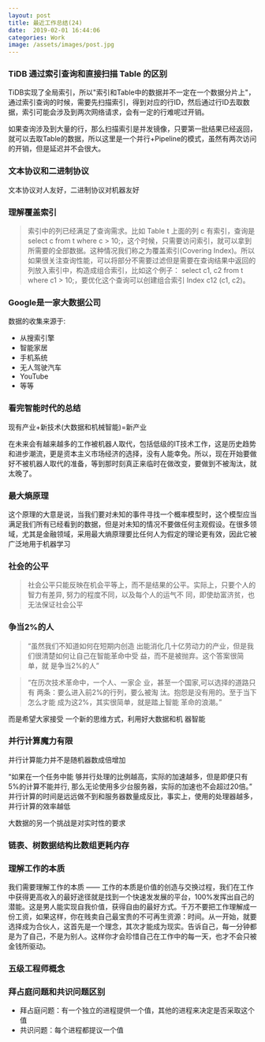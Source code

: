 ```yaml
---
layout: post
title: 最近工作总结(24)
date:  2019-02-01 16:44:06
categories: Work
image: /assets/images/post.jpg
---
```


### TiDB 通过索引查询和直接扫描 Table 的区别

TiDB实现了全局索引，所以"索引和Table中的数据并不一定在一个数据分片上"，通过索引查询的时候，需要先扫描索引，得到对应的行ID，然后通过行ID去取数据，索引可能会涉及到两次网络请求，会有一定的行难呢过开销。

如果查询涉及到大量的行，那么扫描索引是并发镜像，只要第一批结果已经返回，就可以去取Table的数据，所以这里是一个并行+Pipeline的模式，虽然有两次访问的开销，但是延迟并不会很大。

### 文本协议和二进制协议

文本协议对人友好，二进制协议对机器友好

### 理解覆盖索引

>索引中的列已经满足了查询需求。比如 Table t 上面的列 c 有索引，查询是 select c from t where c > 10;，这个时候，只需要访问索引，就可以拿到所需要的全部数据。这种情况我们称之为覆盖索引(Covering Index)。所以如果很关注查询性能，可以将部分不需要过滤但是需要在查询结果中返回的列放入索引中，构造成组合索引，比如这个例子： select c1, c2 from t where c1 > 10;，要优化这个查询可以创建组合索引 Index c12 (c1, c2)。

### Google是一家大数据公司

数据的收集来源于:

- 从搜索引擎
- 智能家居
- 手机系统
- 无人驾驶汽车
- YouTube
- 等等

### 看完智能时代的总结

现有产业+新技术(大数据和机械智能)=新产业

在未来会有越来越多的工作被机器人取代，包括低级的IT技术工作，这是历史趋势和进步潮流，更是资本主义市场经济的选择，没有人能幸免。所以，现在开始要做好不被机器人取代的准备，等到那时刻真正来临时在做改变，要做到不被淘汰，就太晚了。

### 最大熵原理

这个原理的大意是说，当我们要对未知的事件寻找一个概率模型时，这个模型应当满足我们所有已经看到的数据，但是对未知的情况不要做任何主观假设。在很多领域，尤其是金融领域，采用最大熵原理要比任何人为假定的理论更有效，因此它被广泛地用于机器学习

### 社会的公平

>社会公平只能反映在机会平等上，而不是结果的公平。实际上，只要个人的智力有差异, 努力的程度不同，以及每个人的运气不 同，即使劫富济贫，也无法保证社会公平

### 争当2%的人

>“虽然我们不知道如何在短期内创造 出能消化几十亿劳动力的产业，但是我 们很清楚如何让自己在智能革命中受 益，而不是被抛弃。这个答案很简单，就 是争当2%的人”

>“在历次技术革命中，一个人、一家企 业，甚至一个国家,可以选择的道路只有 两条：要么进入前2%的行列，要么被淘 汰。抱怨是没有用的。至于当下怎么才能 成为这2%，其实很简单，就是踏上智能 革命的浪潮。”

而是希望大家接受 一个新的思维方式，利用好大数据和机 器智能

### 并行计算魔力有限
并行计算能力并不是随机器数成倍增加

“如果在一个任务中能 够并行处理的比例越高，实际的加速越多，但是即便只有5%的计算不能并行, 那么无论使用多少台服务器，实际的加速也不会超过20倍。”
并行计算的时间是远远做不到和服务器数量成反比，事实上，使用的处理器越多，并行计算的效率越低

大数据的另一个挑战是对实时性的要求

### 链表、树数据结构比数组更耗内存

### 理解工作的本质
我们需要理解工作的本质 —— 工作的本质是价值的创造与交换过程，我们在工作中获得更高收入的最好途径就是找到一个快速发发展的平台，100%发挥出自己的潜能。这是男人能实现自我价值，获得自由的最好方式。千万不要把工作理解成一份工资，如果这样，你在贱卖自己最宝贵的不可再生资源：时间。从一开始，就要选择成为合伙人，这首先是一个理念，其次才能成为现实。告诉自己，每一分钟都是为了自己，不是为别人。这样你才会珍惜自己在工作中的每一天，也才不会只被金钱所驱动。

### 五级工程师概念

### 拜占庭问题和共识问题区别
- 拜占庭问题：有一个独立的进程提供一个值，其他的进程来决定是否采取这个值
- 共识问题：每个进程都提议一个值
